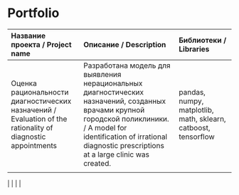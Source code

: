 # Portfolio

| Название проекта / Project name | Описание / Description | Библиотеки / Libraries |
|:---------------|:---------------|:---------------|
| Оценка рациональности диагностических назначений / <br> Evaluation of the rationality of diagnostic appointments| Разработана модель для выявления нерациональных диагностических назначений, созданных врачами крупной городской поликлиники. /  A model for identification of irrational diagnostic prescriptions at a large clinic was created. | pandas, numpy, matplotlib, math, sklearn, catboost, tensorflow               |
| |                |                |

|                |                |                |

